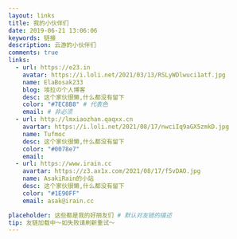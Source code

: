 ```yaml
---
layout: links
title: 我的小伙伴们
date: 2019-06-21 13:06:06
keywords: 链接
description: 云游的小伙伴们
comments: true
links:
  - url: https://e23.in
    avatar: https://i.loli.net/2021/03/13/RSLyWDlwuci1atf.jpg
    name: ElaBosak233
    blog: 埃拉の个人博客
    desc: 这个家伙很懒,什么都没有留下
    color: "#7EC8B8" # 代表色
    email: # 非必须
  - url: http://lmxiaozhan.qaqxx.cn
    avartar: https://i.loli.net/2021/08/17/nwciIq9aGX5zmkD.jpg
    name: Tufmoc
    desc: 这个家伙很懒,什么都没有留下
    color: "#0078e7"
    email:
  - url: https://www.irain.cc
    avartar: https://z3.ax1x.com/2021/08/17/f5vDAO.jpg
    name: AsakiRain的小站
    desc: 这个家伙很懒,什么都没有留下
    color: "#1E90FF"
    email: asak@irain.cc

placeholder: 这些都是我的好朋友们 # 默认对友链的描述
tip: 友链加载中～如失败请刷新重试～
---
```

